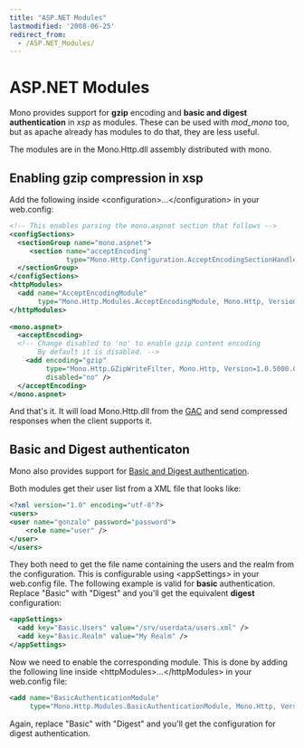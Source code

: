 ```yaml
---
title: "ASP.NET Modules"
lastmodified: '2008-06-25'
redirect_from:
  - /ASP.NET_Modules/
---
```


ASP.NET Modules
===============

Mono provides support for **gzip** encoding and **basic and digest authentication** in *xsp* as modules. These can be used with *mod\_mono* too, but as apache already has modules to do that, they are less useful.

The modules are in the Mono.Http.dll assembly distributed with mono.

Enabling gzip compression in xsp
--------------------------------

Add the following inside \<configuration\>...\</configuration\> in your web.config:

``` xml
<!-- This enables parsing the mono.aspnet section that follows -->
<configSections>
  <sectionGroup name="mono.aspnet">
     <section name="acceptEncoding"
              type="Mono.Http.Configuration.AcceptEncodingSectionHandler, Mono.Http, Version=1.0.5000.0, PublicKeyToken=0738eb9f132ed756"/>
  </sectionGroup>
</configSections>
<httpModules>
  <add name="AcceptEncodingModule"
       type="Mono.Http.Modules.AcceptEncodingModule, Mono.Http, Version=1.0.5000.0, PublicKeyToken=0738eb9f132ed756"/>
</httpModules>
 
<mono.aspnet>
  <acceptEncoding>
  <!-- Change disabled to 'no' to enable gzip content encoding
       By default it is disabled. -->
    <add encoding="gzip"
         type="Mono.Http.GZipWriteFilter, Mono.Http, Version=1.0.5000.0, PublicKeyToken=0738eb9f132ed756"
         disabled="no" />
  </acceptEncoding>
</mono.aspnet>
```

And that's it. It will load Mono.Http.dll from the [GAC](/Assemblies_and_the_GAC) and send compressed responses when the client supports it.

Basic and Digest authenticaton
------------------------------

Mono also provides support for [Basic and Digest authentication](http://www.ietf.org/rfc/rfc2617.txt).

Both modules get their user list from a XML file that looks like:

``` xml
<?xml version="1.0" encoding="utf-8"?>
<users>
<user name="gonzalo" password="password">
    <role name="user" />
</user>
</users>
```

They both need to get the file name containing the users and the realm from the configuration. This is configurable using \<appSettings\> in your web.config file. The following example is valid for **basic** authentication. Replace "Basic" with "Digest" and you'll get the equivalent **digest** configuration:

``` xml
<appSettings>
  <add key="Basic.Users" value="/srv/userdata/users.xml" />
  <add key="Basic.Realm" value="My Realm" />
</appSettings>
```

Now we need to enable the corresponding module. This is done by adding the following line inside \<httpModules\>...\</httpModules\> in your web.config file:

``` xml
<add name="BasicAuthenticationModule" 
     type="Mono.Http.Modules.BasicAuthenticationModule, Mono.Http, Version=1.0.5000.0, PublicKeyToken=0738eb9f132ed756"/>
```

Again, replace "Basic" with "Digest" and you'll get the configuration for digest authentication.

